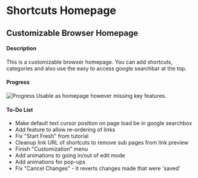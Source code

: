 # Shortcuts Homepage
## Customizable Browser Homepage

#### Description
This is a customizable browser homepage. You can add shortcuts, categories and also use the easy to access google searchbar at the top.

#### Progress
![Progress](http://progressed.io/bar/65) Usable as homepage however missing key features.

#### To-Do List
* Make default text cursor position on page load be in google searchbox
* Add feature to allow re-ordering of links
* Fix "Start Fresh" from tutorial
* Cleanup link URL of shortcuts to remove sub pages from link preview
* Finish "Customization" menu
* Add animations to going in/out of edit mode
* Add animations for pop-ups
* Fix "Cancel Changes" - it reverts changes made that were 'saved' 
